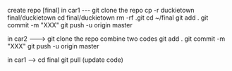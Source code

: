 create repo [final]
in car1 --- git clone the repo
cp -r duckietown final/duckietown
cd final/duckietown
rm -rf .git
cd ~/final
git add .
git commit -m "XXX"
git push -u origin master

in car2 ---> git clone the repo
combine two codes
git add .
git commit -m "XXX"
git push -u origin master

in car1 --> cd final
git pull   (update code)
